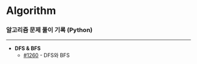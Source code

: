 # Algorithm
### 알고리즘 문제 풀이 기록 (Python)
---

- **DFS & BFS**
  - [#1260](https://github.com/ERyukSa/Algorithm/blob/main/DFS&BFS/%231260%20-%20DFS%EC%99%80%20BFS.md) - DFS와 BFS
